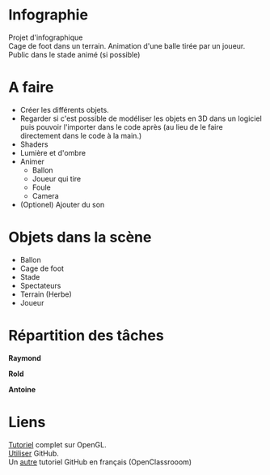 # Infographie
Projet d'infographique   
Cage de foot dans un terrain. Animation d'une balle tirée par un joueur. Public dans le stade animé (si possible)

# A faire
- Créer les différents objets.
- Regarder si c'est possible de modéliser les objets en 3D dans un logiciel puis pouvoir l'importer dans le code après (au lieu de le faire directement dans le code à la main.) 
- Shaders 
- Lumière et d'ombre
- Animer
  - Ballon
  - Joueur qui tire 
  - Foule 
  - Camera
- (Optionel) Ajouter du son 

# Objets dans la scène 

* Ballon
* Cage de foot
* Stade 
* Spectateurs 
* Terrain (Herbe) 
* Joueur 

# Répartition des tâches 

**Raymond**  

**Rold**  

**Antoine**

# Liens

[Tutoriel](http://www.opengl-tutorial.org/fr/) complet sur OpenGL.  
[Utiliser](https://guides.github.com/activities/hello-world/) GitHub.  
Un [autre]( https://openclassrooms.com/fr/courses/2342361-gerez-votre-code-avec-git-et-github) tutoriel GitHub en français (OpenClassrooom)
